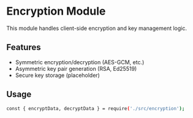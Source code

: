 # Encryption Module

This module handles client-side encryption and key management logic.

## Features
- Symmetric encryption/decryption (AES-GCM, etc.)
- Asymmetric key pair generation (RSA, Ed25519)
- Secure key storage (placeholder)

## Usage
```bash
const { encryptData, decryptData } = require('./src/encryption');
